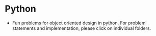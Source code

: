 # Python

- Fun problems for object oriented design in python. For problem statements and implementation, please click on individual folders.
